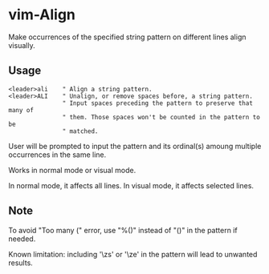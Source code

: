 # vim-Align

Make occurrences of the specified string pattern on different lines align visually.

## Usage

```viml
<leader>ali    " Align a string pattern.
<leader>ALI    " Unalign, or remove spaces before, a string pattern.
               " Input spaces preceding the pattern to preserve that many of
               " them. Those spaces won't be counted in the pattern to be
               " matched.
```

User will be prompted to input the pattern and its ordinal(s) amoung multiple
occurrences in the same line.

Works in normal mode or visual mode.

In normal mode, it affects all lines.
In visual mode, it affects selected lines.

## Note

To avoid "Too many \(" error, use "\%(\)" instead of "\(\)" in the pattern if
needed.

Known limitation: including '\zs' or '\ze' in the pattern will lead to unwanted
results.
